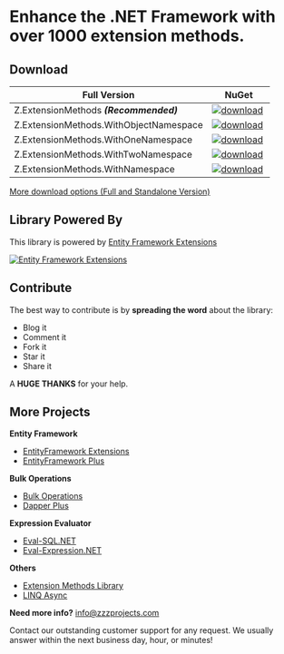 # Enhance the .NET Framework with over 1000 extension methods.

## Download

Full Version | NuGet
------------ | :-------------:
Z.ExtensionMethods **_(Recommended)_**       | <a href="https://www.nuget.org/packages/Z.ExtensionMethods/" target="_blank"><img src="https://zzzprojects.github.io/images/nuget/extension-methods-v.svg" alt="download" /></a> <a href="https://www.nuget.org/packages/Z.ExtensionMethods/" target="_blank"><img src="https://zzzprojects.github.io/images/nuget/extension-methods-d.svg" alt="" /></a>
Z.ExtensionMethods.WithObjectNamespace | <a href="https://www.nuget.org/packages/Z.ExtensionMethods.WithObjectNamespace/" target="_blank"><img src="https://zzzprojects.github.io/images/nuget/extension-methods-with-object-namespace-v.svg" alt="download" /></a> <a href="https://www.nuget.org/packages/Z.ExtensionMethods.WithObjectNamespace/" target="_blank"><img src="https://zzzprojects.github.io/images/nuget/extension-methods-with-object-namespace-d.svg" alt="" /></a>
Z.ExtensionMethods.WithOneNamespace    | <a href="https://www.nuget.org/packages/Z.ExtensionMethods.WithOneNamespace/" target="_blank"><img src="https://zzzprojects.github.io/images/nuget/extension-methods-with-one-namespace-v.svg" alt="download" /></a> <a href="https://www.nuget.org/packages/Z.ExtensionMethods.WithOneNamespace/" target="_blank"><img src="https://zzzprojects.github.io/images/nuget/extension-methods-with-one-namespace-d.svg" alt="" /></a>
Z.ExtensionMethods.WithTwoNamespace    | <a href="https://www.nuget.org/packages/Z.ExtensionMethods.WithTwoNamespace/" target="_blank"><img src="https://zzzprojects.github.io/images/nuget/extension-methods-with-two-namespace-v.svg" alt="download" /></a> <a href="https://www.nuget.org/packages/Z.ExtensionMethods.WithTwoNamespace/" target="_blank"><img src="https://zzzprojects.github.io/images/nuget/extension-methods-with-two-namespace-d.svg" alt="" /></a>
Z.ExtensionMethods.WithNamespace       | <a href="https://www.nuget.org/packages/Z.ExtensionMethods.WithNamespace/" target="_blank"><img src="https://zzzprojects.github.io/images/nuget/extension-methods-with-namespace-v.svg" alt="download" /></a> <a href="https://www.nuget.org/packages/Z.ExtensionMethods.WithNamespace/" target="_blank"><img src="https://zzzprojects.github.io/images/nuget/extension-methods-with-namespace-d.svg" alt="" /></a>

<a href="https://github.com/zzzprojects/EntityFramework-Plus/wiki/Downloads">More download options (Full and Standalone Version)</a>

## Library Powered By

This library is powered by [Entity Framework Extensions](http://entityframework-extensions.net/)

<a href="http://entityframework-extensions.net/">
<img src="https://zzzprojects.github.io/images/logo/entityframework-extensions-pub.jpg" alt="Entity Framework Extensions" />
</a>

## Contribute
The best way to contribute is by **spreading the word** about the library:

 - Blog it
 - Comment it
 - Fork it
 - Star it
 - Share it
 
A **HUGE THANKS** for your help.

## More Projects

**Entity Framework**
- [EntityFramework Extensions](http://entityframework-extensions.net/)
- [EntityFramework Plus](http://entityframework-plus.net)

**Bulk Operations**
- [Bulk Operations](http://bulk-operations.net/)
- [Dapper Plus](http://dapper-plus.net/)

**Expression Evaluator**
- [Eval-SQL.NET](http://eval-sql.net/)
- [Eval-Expression.NET](http://eval-expression.net/)

**Others**
- [Extension Methods Library](https://github.com/zzzprojects/Z.ExtensionMethods/)
- [LINQ Async](https://github.com/zzzprojects/Linq-AsyncExtensions)

**Need more info?** info@zzzprojects.com

Contact our outstanding customer support for any request. We usually answer within the next business day, hour, or minutes!
